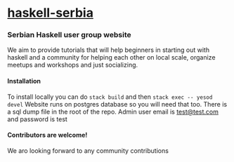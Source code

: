 # [haskell-serbia](http://haskell-serbia.com)


### Serbian Haskell user group website
We aim to provide  tutorials that will help beginners in starting out with haskell and a community for helping each other on local scale, organize meetups and workshops and just socializing.

#### Installation

To install locally you can do `stack build` and then `stack exec -- yesod devel`
Website runs on postgres database so you will need that too. There is a sql dump file in the root of the repo. Admin user email is test@test.com and password is test
#### Contributors are welcome!
We aro looking forward to any community contributions 
